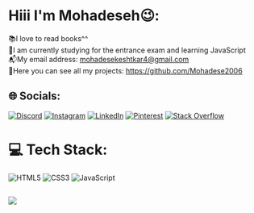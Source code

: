 
# Hiii I'm Mohadeseh😉:
📚I love to read books^^<br>🌱I am currently studying for the entrance exam and learning JavaScript<br>📬My email address: mohadesekeshtkar4@gmail.com<br>🌚Here you can see all my projects: https://github.com/Mohadese2006<br>


## 🌐 Socials:
[![Discord](https://img.shields.io/badge/Discord-%237289DA.svg?logo=discord&logoColor=white)](https://discord.gg/<@1070171214036877324>) [![Instagram](https://img.shields.io/badge/Instagram-%23E4405F.svg?logo=Instagram&logoColor=white)](https://instagram.com/@stackbit.ir) [![LinkedIn](https://img.shields.io/badge/LinkedIn-%230077B5.svg?logo=linkedin&logoColor=white)](https://linkedin.com/in/www.linkedin.com/in/mohadesekeshtkar2006) [![Pinterest](https://img.shields.io/badge/Pinterest-%23E60023.svg?logo=Pinterest&logoColor=white)](https://pinterest.com/@mohadesekeshtkar4) [![Stack Overflow](https://img.shields.io/badge/-Stackoverflow-FE7A16?logo=stack-overflow&logoColor=white)](https://stackoverflow.com/users/https://stackoverflow.com/users/22197809/mohadese-keshtkar) 

# 💻 Tech Stack:
![HTML5](https://img.shields.io/badge/html5-%23E34F26.svg?style=for-the-badge&logo=html5&logoColor=white) ![CSS3](https://img.shields.io/badge/css3-%231572B6.svg?style=for-the-badge&logo=css3&logoColor=white) ![JavaScript](https://img.shields.io/badge/javascript-%23323330.svg?style=for-the-badge&logo=javascript&logoColor=%23F7DF1E)


<img align="right" src="">


[![](https://visitcount.itsvg.in/api?id=Mohadese-Keshtkar&icon=5&color=11)](https://visitcount.itsvg.in)
---
<!-- Proudly created with GPRM ( https://gprm.itsvg.in ) -->
